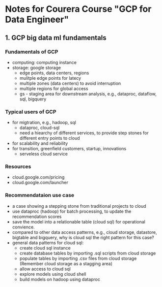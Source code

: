 # Notes for Courera Course "GCP for Data Engineer"

## 1. GCP big data ml fundamentals

### Fundamentals of GCP
- computing: computing instance
- storage: google storage
	- edge points, data centers, regions
	- mulitple edge points for latecy
	- multiple zones (data centers) to avoid interruption
	- multiple regions for global access
	- gs - staging area for downstream analysis, e.g., dataproc, dataflow, sql, bigquery

### Typical users of GCP
- for migtration, e.g., hadoop, sql
	- dataproc, cloud-sql
	- need a hiearchy of different services, to provide step stones for different entry points to cloud
- for scalability and reliability
- for transition, greenfield customers, startup, innovations
	- serveless cloud service

### Resources
- cloud.google.com/pricing
- cloud.google.com/launcher

### Recommendataion use case
- a case showing a stepping stone from traditional projects to cloud
- use dataproc (hadoop) for batch processing, to update the recommendation scores
- save the model into a relationable table (cloud sql) for operational convience. 
- compared to other data access patterns, e.g., cloud storage, datastore, bigtable and bigquery, why is cloud sql the right pattern for this case?
- general data patterns for cloud sql:
	- create cloud sql instance
	- create database tables by importing .sql scripts from cloud storage
	- populate tables by importing .csv files from cloud storage (Remember cloud storage as a stagging area)
	- allow access to cloud sql
	- explore models using cloud shell
	- build models on hadoop using dataproc